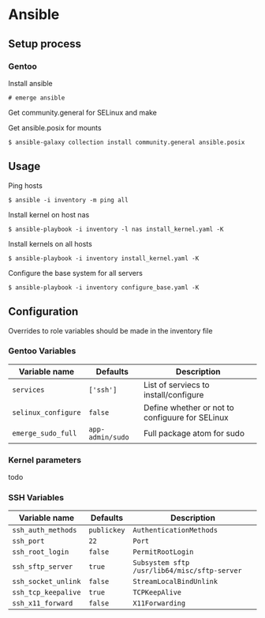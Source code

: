 # Ansible

## Setup process

### Gentoo

Install ansible

`# emerge ansible`

Get community.general for SELinux and make

Get ansible.posix for mounts

`$ ansible-galaxy collection install community.general ansible.posix`

## Usage

Ping hosts

`$ ansible -i inventory -m ping all`

Install kernel on host nas

`$ ansible-playbook -i inventory -l nas install_kernel.yaml -K`

Install kernels on all hosts

`$ ansible-playbook -i inventory install_kernel.yaml -K`

Configure the base system for all servers

`$ ansible-playbook -i inventory configure_base.yaml -K`

## Configuration

Overrides to role variables should be made in the inventory file

### Gentoo Variables

|  Variable name        |  Defaults         |  Description                                      |
| --------------------- | ----------------- | ------------------------------------------------- |
| `services`            | `['ssh']`         | List of serviecs to install/configure             |
| `selinux_configure`   | `false`           | Define whether or not to configuure for SELinux   | 
| `emerge_sudo_full`    | `app-admin/sudo`  | Full package atom for sudo                        |

### Kernel parameters

todo


### SSH Variables

|  Variable name        |  Defaults         |  Description                                      |
| --------------------- | ----------------- | ------------------------------------------------- |
| `ssh_auth_methods`    | `publickey`       | `AuthenticationMethods`                           |
| `ssh_port`            | `22`              | `Port`                                            |
| `ssh_root_login`      | `false`           | `PermitRootLogin`                                 |
| `ssh_sftp_server`     | `true`            | `Subsystem sftp /usr/lib64/misc/sftp-server`      |
| `ssh_socket_unlink`   | `false`           | `StreamLocalBindUnlink`                           |
| `ssh_tcp_keepalive`   | `true`            | `TCPKeepAlive`                                    |
| `ssh_x11_forward`     | `false`           | `X11Forwarding`                                   |


